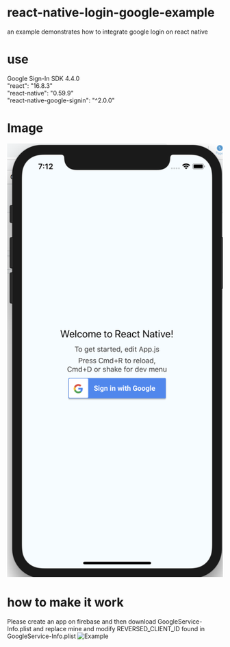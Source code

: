 # react-native-login-google-example
an example demonstrates how to integrate google login on react native
# use 
Google Sign-In SDK 4.4.0  
"react": "16.8.3"  
"react-native": "0.59.9"  
"react-native-google-signin": "^2.0.0"  
# Image
![Example](/example.png)
# how to make it work
Please create an app on firebase and then download GoogleService-Info.plist and replace mine and modify REVERSED_CLIENT_ID found in GoogleService-Info.plist
![Example](https://raw.githubusercontent.com/react-native-community/react-native-google-signin/master/img/urlTypes.png)
